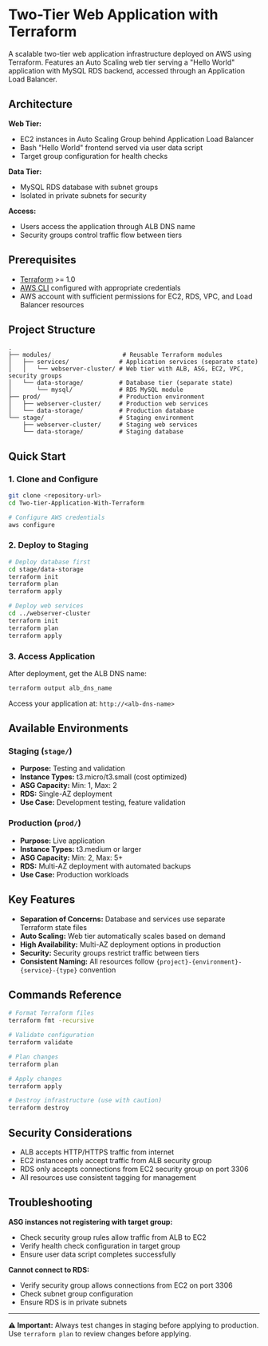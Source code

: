 # Two-Tier Web Application with Terraform

A scalable two-tier web application infrastructure deployed on AWS using Terraform. Features an Auto Scaling web tier serving a "Hello World" application with MySQL RDS backend, accessed through an Application Load Balancer.

## Architecture

**Web Tier:**
- EC2 instances in Auto Scaling Group behind Application Load Balancer
- Bash "Hello World" frontend served via user data script
- Target group configuration for health checks

**Data Tier:**
- MySQL RDS database with subnet groups
- Isolated in private subnets for security

**Access:**
- Users access the application through ALB DNS name
- Security groups control traffic flow between tiers

## Prerequisites

- [Terraform](https://www.terraform.io/downloads.html) >= 1.0
- [AWS CLI](https://aws.amazon.com/cli/) configured with appropriate credentials
- AWS account with sufficient permissions for EC2, RDS, VPC, and Load Balancer resources

## Project Structure

```
.
├── modules/                    # Reusable Terraform modules
│   ├── services/              # Application services (separate state)
│   │   └── webserver-cluster/ # Web tier with ALB, ASG, EC2, VPC, security groups
│   └── data-storage/          # Database tier (separate state)
│       └── mysql/             # RDS MySQL module
├── prod/                      # Production environment
│   ├── webserver-cluster/     # Production web services
│   └── data-storage/          # Production database
└── stage/                     # Staging environment
    ├── webserver-cluster/     # Staging web services
    └── data-storage/          # Staging database
```

## Quick Start

### 1. Clone and Configure
```bash
git clone <repository-url>
cd Two-tier-Application-With-Terraform

# Configure AWS credentials
aws configure
```

### 2. Deploy to Staging
```bash
# Deploy database first
cd stage/data-storage
terraform init
terraform plan
terraform apply

# Deploy web services
cd ../webserver-cluster
terraform init
terraform plan
terraform apply
```

### 3. Access Application
After deployment, get the ALB DNS name:
```bash
terraform output alb_dns_name
```
Access your application at: `http://<alb-dns-name>`

## Available Environments

### Staging (`stage/`)
- **Purpose:** Testing and validation
- **Instance Types:** t3.micro/t3.small (cost optimized)
- **ASG Capacity:** Min: 1, Max: 2
- **RDS:** Single-AZ deployment
- **Use Case:** Development testing, feature validation

### Production (`prod/`)
- **Purpose:** Live application
- **Instance Types:** t3.medium or larger
- **ASG Capacity:** Min: 2, Max: 5+
- **RDS:** Multi-AZ deployment with automated backups
- **Use Case:** Production workloads

## Key Features

- **Separation of Concerns:** Database and services use separate Terraform state files
- **Auto Scaling:** Web tier automatically scales based on demand
- **High Availability:** Multi-AZ deployment options in production
- **Security:** Security groups restrict traffic between tiers
- **Consistent Naming:** All resources follow `{project}-{environment}-{service}-{type}` convention

## Commands Reference

```bash
# Format Terraform files
terraform fmt -recursive

# Validate configuration
terraform validate

# Plan changes
terraform plan

# Apply changes
terraform apply

# Destroy infrastructure (use with caution)
terraform destroy
```

## Security Considerations

- ALB accepts HTTP/HTTPS traffic from internet
- EC2 instances only accept traffic from ALB security group
- RDS only accepts connections from EC2 security group on port 3306
- All resources use consistent tagging for management

## Troubleshooting

**ASG instances not registering with target group:**
- Check security group rules allow traffic from ALB to EC2
- Verify health check configuration in target group
- Ensure user data script completes successfully

**Cannot connect to RDS:**
- Verify security group allows connections from EC2 on port 3306
- Check subnet group configuration
- Ensure RDS is in private subnets

---

**⚠️ Important:** Always test changes in staging before applying to production. Use `terraform plan` to review changes before applying.
